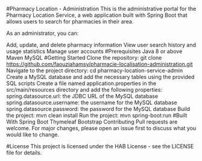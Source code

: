 #Pharmacy Location - Administration
This is the administrative portal for the Pharmacy Location Service, a web application built with Spring Boot that allows users to search for pharmacies in their area.

As an administrator, you can:

Add, update, and delete pharmacy information
View user search history and usage statistics
Manage user accounts
#Prerequisites
Java 8 or above
Maven
MySQL
#Getting Started
Clone the repository: git clone https://github.com/faouziahamsy/pharmacie-localisation-administration.git
Navigate to the project directory: cd pharmacy-location-service-admin
Create a MySQL database and add the necessary tables using the provided SQL scripts
Create a file named application.properties in the src/main/resources directory and add the following properties:
spring.datasource.url: the JDBC URL of the MySQL database
spring.datasource.username: the username for the MySQL database
spring.datasource.password: the password for the MySQL database
Build the project: mvn clean install
Run the project: mvn spring-boot:run
#Built With
Spring Boot
Thymeleaf
Bootstrap
Contributing
Pull requests are welcome. For major changes, please open an issue first to discuss what you would like to change.

#License
This project is licensed under the HAB License - see the LICENSE file for details.
